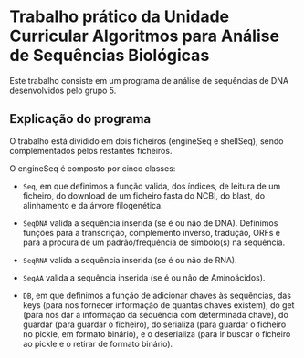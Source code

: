 # Trabalho prático da Unidade Curricular Algoritmos para Análise de Sequências Biológicas

Este trabalho consiste em um programa de análise de sequências de DNA desenvolvidos pelo grupo 5.

## Explicação do programa

O trabalho está dividido em dois ficheiros (engineSeq e shellSeq), sendo complementados pelos restantes ficheiros.

O engineSeq é composto por cinco classes:

* ```Seq```, em que definimos a função valida, dos índices, de leitura de um ficheiro, do download de um ficheiro fasta do NCBI, do blast, do alinhamento e da árvore filogenética.

* ```SeqDNA``` valida a sequência inserida (se é ou não de DNA). Definimos funções para a transcrição, complemento inverso, tradução, ORFs e para a procura de um padrão/frequência de símbolo(s) na sequência.

* ```SeqRNA``` valida a sequência inserida (se é ou não de RNA).

* ```SeqAA``` valida a sequência inserida (se é ou não de Aminoácidos).

* ```DB```, em que definimos a função de adicionar chaves às sequências, das keys (para nos fornecer informação de quantas chaves existem), do get (para nos dar a informação da sequência com determinada chave), do guardar (para guardar o ficheiro), do serializa (para guardar o ficheiro no pickle, em formato binário), e o deserializa (para ir buscar o ficheiro ao pickle e o retirar de formato binário).
